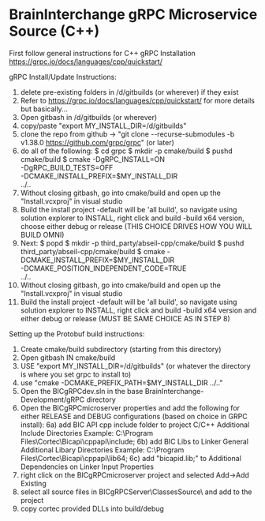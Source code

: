 # BrainInterchange gRPC Microservice Source (C++)

First follow general instructions for C++ gRPC Installation
https://grpc.io/docs/languages/cpp/quickstart/

gRPC Install/Update Instructions:
1) delete pre-existing folders in /d/gitbuilds (or wherever) if they exist
2) Refer to https://grpc.io/docs/languages/cpp/quickstart/ for more details but basically...
3) Open gitbash in /d/gitbuilds (or wherever)
4) copy/paste "export MY_INSTALL_DIR=/d/gitbuilds"
5) clone the repo from github -> "git clone --recurse-submodules -b v1.38.0 https://github.com/grpc/grpc" (or later)
6) do all of the following:
	$ cd grpc
	$ mkdir -p cmake/build
	$ pushd cmake/build
	$ cmake -DgRPC_INSTALL=ON \
      		-DgRPC_BUILD_TESTS=OFF \
      		-DCMAKE_INSTALL_PREFIX=$MY_INSTALL_DIR \
      		../..
7) Without closing gitbash, go into cmake/build and open up the "Install.vcxproj" in visual studio
8) Build the install project
	-default will be 'all build', so navigate using solution explorer to INSTALL, right click and build
	-build x64 version, choose either debug or release (THIS CHOICE DRIVES HOW YOU WILL BUILD OMNI)
9) Next:
	$ popd
	$ mkdir -p third_party/abseil-cpp/cmake/build
	$ pushd third_party/abseil-cpp/cmake/build
	$ cmake -DCMAKE_INSTALL_PREFIX=$MY_INSTALL_DIR \
      		-DCMAKE_POSITION_INDEPENDENT_CODE=TRUE \
      		../..
10) Without closing gitbash, go into cmake/build and open up the "Install.vcxproj" in visual studio
11) Build the install project
	-default will be 'all build', so navigate using solution explorer to INSTALL, right click and build
	-build x64 version and either debug or release (MUST BE SAME CHOICE AS IN STEP 8)

Setting up the Protobuf build instructions:
1) Create cmake/build subdirectory (starting from this directory)
2) Open gitbash IN cmake/build
3) USE "export MY_INSTALL_DIR=/d/gitbuilds" (or whatever the directory is where you set grpc to install to)
4) use "cmake -DCMAKE_PREFIX_PATH=$MY_INSTALL_DIR ../.."
5) Open the BICgRPCdev.sln in the base BrainInterchange-Development/gRPC directory
6) Open the BICgRPCmicroserver properties and add the following for either RELEASE and DEBUG configurations (based on choice in GRPC install):
	6a) add BIC API cpp include folder to project C/C++ Additional Include Directories
	 Example: C:\Program Files\Cortec\Bicapi\cppapi\include;
	6b) add BIC Libs to Linker General Additional Libary Directories
	 Example: C:\Program Files\Cortec\Bicapi\cppapi\lib64;
	6c) add "bicapid.lib;" to Additional Dependencies on Linker Input Properties
7) right click on the BICgRPCmicroserver project and selected Add->Add Existing
8) select all source files in BICgRPCServer\ClassesSource\ and add to the project
9) copy cortec provided DLLs into build/debug
